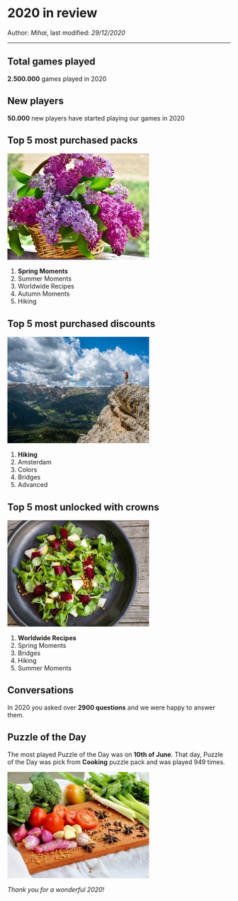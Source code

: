 ﻿# 2020 in review

Author: *Mihai*, last modified: _29/12/2020_

---

## Total games played

**2.500.000** games played in 2020

## New players

**50.000** new players have started playing our games in 2020

## Top 5 most purchased packs

![Spring Moments](spring-moments1.jpg)

1. **Spring Moments**
1. Summer Moments
1. Worldwide Recipes
1. Autumn Moments
1. Hiking

## Top 5 most purchased discounts

![Hiking](hiking1.jpg)

1. **Hiking**
1. Amsterdam
1. Colors
1. Bridges
1. Advanced

## Top 5 most unlocked with crowns

![Worldwide Recipes](recipes1.jpg)

1. **Worldwide Recipes**
1. Spring Moments
1. Bridges
1. Hiking
1. Summer Moments

## Conversations

In 2020 you asked over **2900 questions** and we were happy to answer them.

## Puzzle of the Day

The most played Puzzle of the Day was on __10th of June__. That day, Puzzle of the Day was pick from **Cooking** puzzle pack and was played 949 times.

![Cooking](cooking6.jpg)

*Thank you for a wonderful 2020!*
